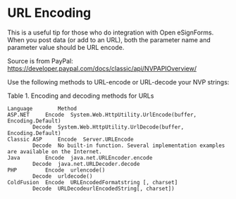 # URL Encoding #

This is a useful tip for those who do integration with Open eSignForms.  When you post data (or add to an URL), both the parameter name and parameter value should be URL encode.

Source is from PayPal: https://developer.paypal.com/docs/classic/api/NVPAPIOverview/

Use the following methods to URL-encode or URL-decode your NVP strings:

Table 1. Encoding and decoding methods for URLs
```
Language 		Method
ASP.NET 	Encode 	System.Web.HttpUtility.UrlEncode(buffer, Encoding.Default)
		Decode 	System.Web.HttpUtility.UrlDecode(buffer, Encoding.Default)
Classic ASP 	Encode 	Server.URLEncode
		Decode 	No built-in function. Several implementation examples are available on the Internet.
Java 		Encode 	java.net.URLEncoder.encode
		Decode 	java.net.URLDecoder.decode
PHP 		Encode 	urlencode()
		Decode 	urldecode()
ColdFusion 	Encode 	URLEncodedFormatstring [, charset]
		Decode 	URLDecodeurlEncodedString[, charset])
```